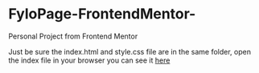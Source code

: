 # FyloPage-FrontendMentor-
Personal Project from Frontend Mentor

Just be sure the index.html and style.css file are in the same folder, open the index file in your browser
you can see it [here](https://dnlsalazar.github.io/FyloPage-FrontendMentor/)
